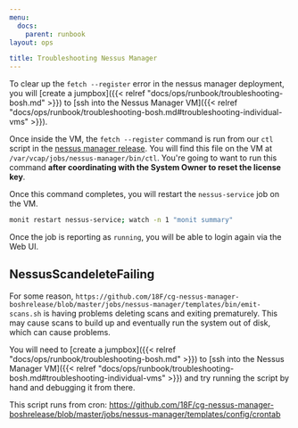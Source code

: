 ```yaml
---
menu:
  docs:
    parent: runbook
layout: ops

title: Troubleshooting Nessus Manager
---
```


To clear up the `fetch --register` error in the nessus manager
deployment, you will [create a jumpbox]({{< relref "docs/ops/runbook/troubleshooting-bosh.md" >}}) to [ssh into the Nessus Manager VM]({{< relref "docs/ops/runbook/troubleshooting-bosh.md#troubleshooting-individual-vms" >}}).

Once inside the VM, the `fetch --register` command is run from our `ctl` script
in the [nessus manager release][gh_nmr_ctl_script]. You will find this file on
the VM at `/var/vcap/jobs/nessus-manager/bin/ctl`. You're going to want to run
this command **after coordinating with the System Owner to reset the license key**.

[gh_nmr_ctl_script]: https://github.com/18F/cg-nessus-manager-boshrelease/blob/master/jobs/nessus-manager/templates/bin/ctl

Once this command completes, you will restart the `nessus-service` job on the
VM.

```sh
monit restart nessus-service; watch -n 1 "monit summary"
```


Once the job is reporting as `running`, you will be able to login again via the
Web UI.

## NessusScandeleteFailing

For some reason, `https://github.com/18F/cg-nessus-manager-boshrelease/blob/master/jobs/nessus-manager/templates/bin/emit-scans.sh`
is having problems deleting scans and exiting prematurely.  This may cause scans to build up and eventually run the system out of
disk, which can cause problems.

You will need to [create a jumpbox]({{< relref "docs/ops/runbook/troubleshooting-bosh.md" >}})
to [ssh into the Nessus Manager VM]({{< relref "docs/ops/runbook/troubleshooting-bosh.md#troubleshooting-individual-vms" >}})
and try running the script by hand and debugging it from there. 

This script runs from cron: https://github.com/18F/cg-nessus-manager-boshrelease/blob/master/jobs/nessus-manager/templates/config/crontab

